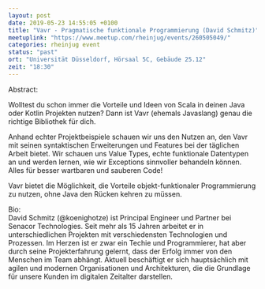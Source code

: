 ```yaml
---
layout: post
date: 2019-05-23 14:55:05 +0100
title: "Vavr - Pragmatische funktionale Programmierung (David Schmitz)"
meetuplink: "https://www.meetup.com/rheinjug/events/260505049/"
categories: rheinjug event
status: "past"
ort: "Universität Düsseldorf, Hörsaal 5C, Gebäude 25.12"
zeit: "18:30"
---
```

<p>Abstract:</p> <p>Wolltest du schon immer die Vorteile und Ideen von Scala in deinen Java oder Kotlin Projekten nutzen? Dann ist Vavr (ehemals Javaslang) genau die richtige Bibliothek für dich.</p> <p>Anhand echter Projektbeispiele schauen wir uns den Nutzen an, den Vavr mit seinen syntaktischen Erweiterungen und Features bei der täglichen Arbeit bietet. Wir schauen uns Value Types, echte funktionale Datentypen an und werden lernen, wie wir Exceptions sinnvoller behandeln können. Alles für besser wartbaren und sauberen Code!</p> <p>Vavr bietet die Möglichkeit, die Vorteile objekt-funktionaler Programmierung zu nutzen, ohne Java den Rücken kehren zu müssen.</p> <p>Bio:<br/>David Schmitz (@koenighotze) ist Principal Engineer und Partner bei Senacor Technologies. Seit mehr als 15 Jahren arbeitet er in unterschiedlichen Projekten mit verschiedensten Technologien und Prozessen. Im Herzen ist er zwar ein Techie und Programmierer, hat aber durch seine Projekterfahrung gelernt, dass der Erfolg immer von den Menschen im Team abhängt. Aktuell beschäftigt er sich hauptsächlich mit agilen und modernen Organisationen und Architekturen, die die Grundlage für unsere Kunden im digitalen Zeitalter darstellen.</p> 
